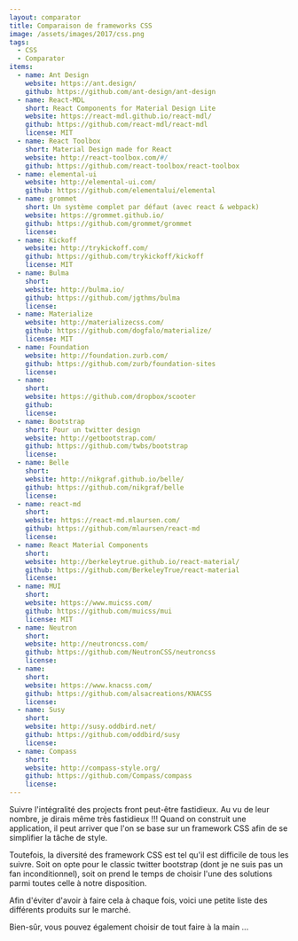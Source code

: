 ```yaml
---
layout: comparator
title: Comparaison de frameworks CSS
image: /assets/images/2017/css.png
tags:
  - CSS
  - Comparator
items:
  - name: Ant Design
    website: https://ant.design/
    github: https://github.com/ant-design/ant-design
  - name: React-MDL
    short: React Components for Material Design Lite
    website: https://react-mdl.github.io/react-mdl/
    github: https://github.com/react-mdl/react-mdl
    license: MIT
  - name: React Toolbox
    short: Material Design made for React
    website: http://react-toolbox.com/#/
    github: https://github.com/react-toolbox/react-toolbox
  - name: elemental-ui
    website: http://elemental-ui.com/
    github: https://github.com/elementalui/elemental
  - name: grommet
    short: Un système complet par défaut (avec react & webpack)
    website: https://grommet.github.io/
    github: https://github.com/grommet/grommet
    license:
  - name: Kickoff
    website: http://trykickoff.com/
    github: https://github.com/trykickoff/kickoff
    license: MIT
  - name: Bulma
    short:
    website: http://bulma.io/
    github: https://github.com/jgthms/bulma
    license:
  - name: Materialize
    website: http://materializecss.com/
    github: https://github.com/dogfalo/materialize/
    license: MIT
  - name: Foundation
    website: http://foundation.zurb.com/
    github: https://github.com/zurb/foundation-sites
    license:
  - name:
    short:
    website: https://github.com/dropbox/scooter
    github:
    license:
  - name: Bootstrap
    short: Pour un twitter design
    website: http://getbootstrap.com/
    github: https://github.com/twbs/bootstrap
    license:
  - name: Belle
    short:
    website: http://nikgraf.github.io/belle/
    github: https://github.com/nikgraf/belle
    license:
  - name: react-md
    short:
    website: https://react-md.mlaursen.com/
    github: https://github.com/mlaursen/react-md
    license:
  - name: React Material Components
    short:
    website: http://berkeleytrue.github.io/react-material/
    github: https://github.com/BerkeleyTrue/react-material
    license:
  - name: MUI
    short:
    website: https://www.muicss.com/
    github: https://github.com/muicss/mui
    license: MIT
  - name: Neutron
    short:
    website: http://neutroncss.com/
    github: https://github.com/NeutronCSS/neutroncss
    license:
  - name:
    short:
    website: https://www.knacss.com/
    github: https://github.com/alsacreations/KNACSS
    license:
  - name: Susy
    short:
    website: http://susy.oddbird.net/
    github: https://github.com/oddbird/susy
    license:
  - name: Compass
    short:
    website: http://compass-style.org/
    github: https://github.com/Compass/compass
    license:
---
```


Suivre l'intégralité des projects front peut-être fastidieux. Au vu de leur nombre, je dirais même très fastidieux !!! Quand on construit une application, il peut arriver que l'on se base sur un framework CSS afin de se simplifier la tâche de style.

Toutefois, la diversité des framework CSS est tel qu'il est difficile de tous les suivre. Soit on opte pour le classic twitter bootstrap (dont je ne suis pas un fan inconditionnel), soit on prend le temps de choisir l'une des solutions parmi toutes celle à notre disposition.

Afin d'éviter d'avoir à faire cela à chaque fois, voici une petite liste des différents produits sur le marché.

Bien-sûr, vous pouvez également choisir de tout faire à la main ...
